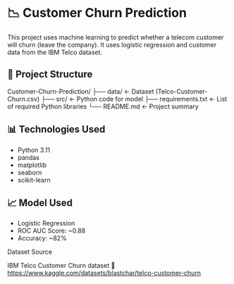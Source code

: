 # 📉 Customer Churn Prediction

This project uses machine learning to predict whether a telecom customer will churn (leave the company). It uses logistic regression and customer data from the IBM Telco dataset.

## 📁 Project Structure

Customer-Churn-Prediction/
├── data/ ← Dataset (Telco-Customer-Churn.csv)
├── src/ ← Python code for model
├── requirements.txt ← List of required Python libraries
└── README.md ← Project summary


## 📊 Technologies Used

- Python 3.11
- pandas
- matplotlib
- seaborn
- scikit-learn

## 📈 Model Used

- Logistic Regression
- ROC AUC Score: ~0.88
- Accuracy: ~82%

 Dataset Source
 
IBM Telco Customer Churn dataset
🔗 https://www.kaggle.com/datasets/blastchar/telco-customer-churn